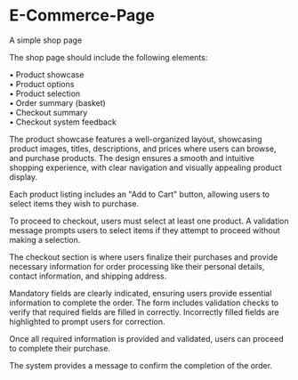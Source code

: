 # E-Commerce-Page
A simple shop page

The shop page should include the following elements:

  •	Product showcase  
  •	Product options  
  •	Product selection  
  •	Order summary (basket)  
  •	Checkout summary  
  •	Checkout system feedback  

The product showcase features a well-organized layout, showcasing product images, titles, descriptions, and prices where users can browse, and purchase products.
The design ensures a smooth and intuitive shopping experience, with clear navigation and visually appealing product display.

Each product listing includes an "Add to Cart" button, allowing users to select items they wish to purchase.

To proceed to checkout, users must select at least one product. A validation message prompts users to select items if they attempt to proceed without making a selection.

The checkout section is where users finalize their purchases and provide necessary information for order processing like their personal details, contact information, and shipping address.

Mandatory fields are clearly indicated, ensuring users provide essential information to complete the order. The form includes validation checks to verify that required fields are filled in correctly. Incorrectly filled fields are highlighted to prompt users for correction.

Once all required information is provided and validated, users can proceed to complete their purchase.

The system provides a message to confirm the completion of the order.
